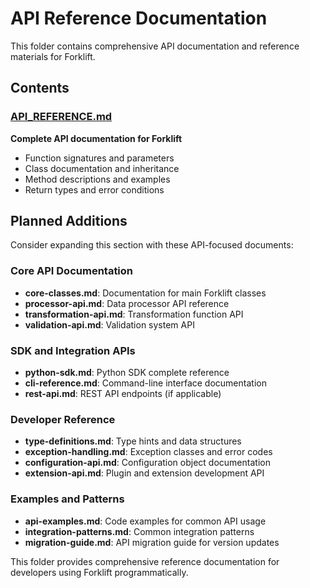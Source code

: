 # API Reference Documentation

This folder contains comprehensive API documentation and reference materials for Forklift.

## Contents

### [API_REFERENCE.md](API_REFERENCE.md)
**Complete API documentation for Forklift**
- Function signatures and parameters
- Class documentation and inheritance
- Method descriptions and examples
- Return types and error conditions

## Planned Additions

Consider expanding this section with these API-focused documents:

### Core API Documentation
- **core-classes.md**: Documentation for main Forklift classes
- **processor-api.md**: Data processor API reference
- **transformation-api.md**: Transformation function API
- **validation-api.md**: Validation system API

### SDK and Integration APIs
- **python-sdk.md**: Python SDK complete reference
- **cli-reference.md**: Command-line interface documentation
- **rest-api.md**: REST API endpoints (if applicable)

### Developer Reference
- **type-definitions.md**: Type hints and data structures
- **exception-handling.md**: Exception classes and error codes
- **configuration-api.md**: Configuration object documentation
- **extension-api.md**: Plugin and extension development API

### Examples and Patterns
- **api-examples.md**: Code examples for common API usage
- **integration-patterns.md**: Common integration patterns
- **migration-guide.md**: API migration guide for version updates

This folder provides comprehensive reference documentation for developers using Forklift programmatically.
